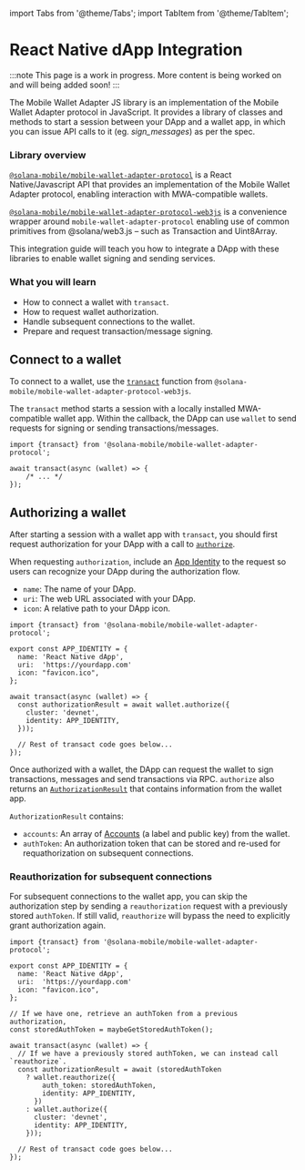 import Tabs from '@theme/Tabs';
import TabItem from '@theme/TabItem';

# React Native dApp Integration 

:::note
This page is a work in progress. More content is being worked on and will being added soon!
:::

The Mobile Wallet Adapter JS library is an implementation of the Mobile Wallet Adapter protocol in JavaScript. It provides a library of classes and methods to start a session between your DApp and a wallet app, in which you can issue API calls to it (eg. *sign_messages*) as per the spec. 

### Library overview
[`@solana-mobile/mobile-wallet-adapter-protocol`](https://github.com/solana-mobile/mobile-wallet-adapter/tree/main/js/packages/mobile-wallet-adapter-protocol) is a React Native/Javascript API that provides an implementation of the Mobile Wallet Adapter protocol, enabling interaction with MWA-compatible wallets.

[`@solana-mobile/mobile-wallet-adapter-protocol-web3js`](https://github.com/solana-mobile/mobile-wallet-adapter/tree/main/js/packages/mobile-wallet-adapter-protocol-web3js) is a convenience wrapper around `mobile-wallet-adapter-protocol` enabling use of common primitives from @solana/web3.js – such as Transaction and Uint8Array.


This integration guide will teach you how to integrate a DApp with these libraries to enable wallet signing and sending services.

### What you will learn
- How to connect a wallet with `transact`.
- How to request wallet authorization.
- Handle subsequent connections to the wallet.
- Prepare and request transaction/message signing.

## Connect to a wallet

To connect to a wallet, use the [`transact`](https://github.com/solana-mobile/mobile-wallet-adapter/blob/main/js/packages/mobile-wallet-adapter-protocol-web3js/src/transact.ts) function from `@solana-mobile/mobile-wallet-adapter-protocol-web3js`. 

The `transact` method starts a session with a locally installed MWA-compatible wallet app. Within the callback, the DApp can use
`wallet` to send requests for signing or sending transactions/messages.

```tsx
import {transact} from '@solana-mobile/mobile-wallet-adapter-protocol';

await transact(async (wallet) => {
    /* ... */
});
```

## Authorizing a wallet
After starting a session with a wallet app with `transact`, you should first request authorization for your DApp with a call to [`authorize`](https://www.javadoc.io/doc/com.solanamobile/mobile-wallet-adapter-clientlib-ktx/latest/com/solana/mobilewalletadapter/clientlib/AdapterOperations.html#authorize(Uri,Uri,String,RpcCluster)).

When requesting `authorization`, include an [App Identity](https://github.com/solana-mobile/mobile-wallet-adapter/blob/main/js/packages/mobile-wallet-adapter-protocol/src/types.ts#L13) to the request so users can recognize your DApp during the authorization flow.
- `name`: The name of your DApp.
- `uri`: The web URL associated with your DApp.
- `icon`: A relative path to your DApp icon.

```tsx
import {transact} from '@solana-mobile/mobile-wallet-adapter-protocol';

export const APP_IDENTITY = {
  name: 'React Native dApp',
  uri:  'https://yourdapp.com'
  icon: "favicon.ico",
};

await transact(async (wallet) => {
  const authorizationResult = await wallet.authorize({
    cluster: 'devnet',
    identity: APP_IDENTITY,
  }));

  // Rest of transact code goes below...
});
```

Once authorized with a wallet, the DApp can request the wallet to sign transactions, messages and send transactions via RPC. `authorize` also returns an [`AuthorizationResult`](https://github.com/solana-mobile/mobile-wallet-adapter/blob/main/js/packages/mobile-wallet-adapter-protocol/src/types.ts#L31) that contains information from the wallet app.

`AuthorizationResult` contains: 
- `accounts`: An array of [Accounts](https://github.com/solana-mobile/mobile-wallet-adapter/blob/main/js/packages/mobile-wallet-adapter-protocol/src/types.ts#L3) (a label and public key) from the wallet.
- `authToken`: An authorization token that can be stored and re-used for requathorization on subsequent connections.

### Reauthorization for subsequent connections

For subsequent connections to the wallet app, you can skip the authorization step by sending a `reauthorization` request 
with a previously stored `authToken`. If still valid, `reauthorize` will bypass the need to explicitly grant authorization again.

```tsx
import {transact} from '@solana-mobile/mobile-wallet-adapter-protocol';

export const APP_IDENTITY = {
  name: 'React Native dApp',
  uri:  'https://yourdapp.com'
  icon: "favicon.ico",
};

// If we have one, retrieve an authToken from a previous authorization, 
const storedAuthToken = maybeGetStoredAuthToken();

await transact(async (wallet) => {
  // If we have a previously stored authToken, we can instead call `reauthorize`.
  const authorizationResult = await (storedAuthToken
    ? wallet.reauthorize({
        auth_token: storedAuthToken,
        identity: APP_IDENTITY,
      })
    : wallet.authorize({
      cluster: 'devnet',
      identity: APP_IDENTITY,
    }));

  // Rest of transact code goes below...
});
```




